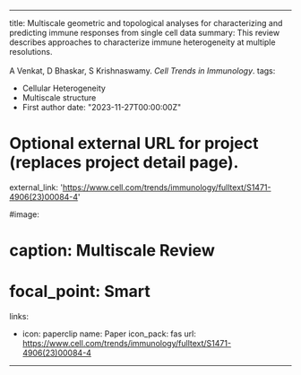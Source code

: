 
---
title: Multiscale geometric and topological analyses for characterizing and predicting immune responses from single cell data
summary: This review describes approaches to characterize immune heterogeneity at multiple resolutions.<br /><br />A Venkat, D Bhaskar, S Krishnaswamy. *Cell Trends in Immunology*.
tags:
  - Cellular Heterogeneity
  - Multiscale structure
  - First author
date: "2023-11-27T00:00:00Z"

# Optional external URL for project (replaces project detail page).
external_link: 'https://www.cell.com/trends/immunology/fulltext/S1471-4906(23)00084-4'

#image:
#  caption: Multiscale Review
#  focal_point: Smart
links:
  - icon: paperclip
    name: Paper
    icon_pack: fas
    url: https://www.cell.com/trends/immunology/fulltext/S1471-4906(23)00084-4
---
